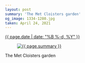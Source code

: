 ```yaml
---
layout: post
summary: 'The Met Cloisters garden'
og_image: 1334-1280.jpg
taken: April 24, 2021
---
```


<div class="post">
 <time>
  <a href="/1334">
   {{ page.date | date: "%B %-d, %Y" }}
  </a>
 </time>
 <a href="/1334">
  <figure data-taken="4/24/2021">
   <img alt="{{ page.summary }}" sizes="(min-width: 700px) 50vw, calc(100vw - 2rem)" src="{{ site.assets_url }}/1334-640.jpg" srcset="{{ site.assets_url }}/1334-320.jpg 320w, {{ site.assets_url }}/1334-640.jpg 640w, {{ site.assets_url }}/1334-960.jpg 960w, {{ site.assets_url }}/1334-1280.jpg 1280w"/>
  </figure>
 </a>
 <span>
  The Met Cloisters garden
 </span>
</div>
